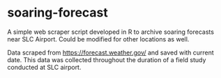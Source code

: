 # soaring-forecast
A simple web scraper script developed in R to archive soaring forecasts near SLC Airport. Could be modified for other locations as well. 

Data scraped from https://forecast.weather.gov/ and saved with current date. This data was collected throughout the duration of a field study conducted at SLC airport. 
